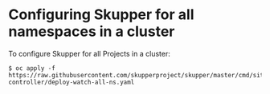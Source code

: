 # Configuring Skupper for all namespaces in a cluster

To configure Skupper for all Projects in a cluster:

    $ oc apply -f https://raw.githubusercontent.com/skupperproject/skupper/master/cmd/site-controller/deploy-watch-all-ns.yaml
